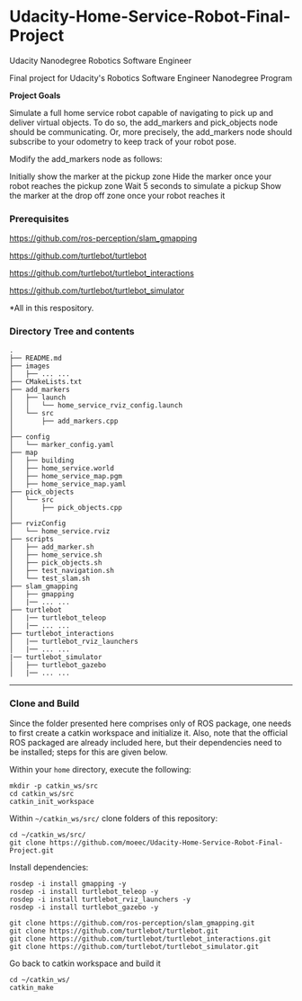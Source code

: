 # Udacity-Home-Service-Robot-Final-Project
Udacity Nanodegree Robotics Software Engineer

Final project for Udacity's Robotics Software Engineer Nanodegree Program

**Project Goals**

Simulate a full home service robot capable of navigating to pick up and deliver virtual objects. To do so, the add_markers and pick_objects node should be communicating. Or, more precisely, the add_markers node should subscribe to your odometry to keep track of your robot pose.

Modify the add_markers node as follows:

Initially show the marker at the pickup zone
Hide the marker once your robot reaches the pickup zone
Wait 5 seconds to simulate a pickup
Show the marker at the drop off zone once your robot reaches it

### Prerequisites

https://github.com/ros-perception/slam_gmapping

https://github.com/turtlebot/turtlebot

https://github.com/turtlebot/turtlebot_interactions

https://github.com/turtlebot/turtlebot_simulator

*All in this respository.

### Directory Tree and contents

```
.
├── README.md
├── images
│   ├── ... ...
├── CMakeLists.txt
├── add_markers
│   ├── launch
│   │   └── home_service_rviz_config.launch
│   └── src
│       ├── add_markers.cpp
│   
├── config
│   └── marker_config.yaml
├── map
│   ├── building
│   ├── home_service.world
│   ├── home_service_map.pgm
│   ├── home_service_map.yaml
├── pick_objects
│   └── src
│       ├── pick_objects.cpp
│   
├── rvizConfig
│   └── home_service.rviz
├── scripts
│   ├── add_marker.sh
│   ├── home_service.sh
│   ├── pick_objects.sh
│   ├── test_navigation.sh
│   └── test_slam.sh
├── slam_gmapping
│   ├── gmapping
│   |── ... ...
├── turtlebot
│   |── turtlebot_teleop
│   |── ... ...
├── turtlebot_interactions
│   |── turtlebot_rviz_launchers
│   |── ... ...
|── turtlebot_simulator
│   ├── turtlebot_gazebo
│   |── ... ...

```


---

### Clone and Build

Since the folder presented here comprises only of ROS package, one needs to first create a catkin workspace and initialize it. Also, note that the official ROS packaged are already included here, but their dependencies need to be installed; steps for this are given below.

Within your `home` directory, execute the following:

```
mkdir -p catkin_ws/src
cd catkin_ws/src
catkin_init_workspace
```

Within `~/catkin_ws/src/` clone folders of this repository:

```
cd ~/catkin_ws/src/
git clone https://github.com/moeec/Udacity-Home-Service-Robot-Final-Project.git
```

Install dependencies:

```
rosdep -i install gmapping -y
rosdep -i install turtlebot_teleop -y
rosdep -i install turtlebot_rviz_launchers -y
rosdep -i install turtlebot_gazebo -y
```


```
git clone https://github.com/ros-perception/slam_gmapping.git  
git clone https://github.com/turtlebot/turtlebot.git  
git clone https://github.com/turtlebot/turtlebot_interactions.git  
git clone https://github.com/turtlebot/turtlebot_simulator.git
```

Go back to catkin workspace and build it

```
cd ~/catkin_ws/
catkin_make
```

